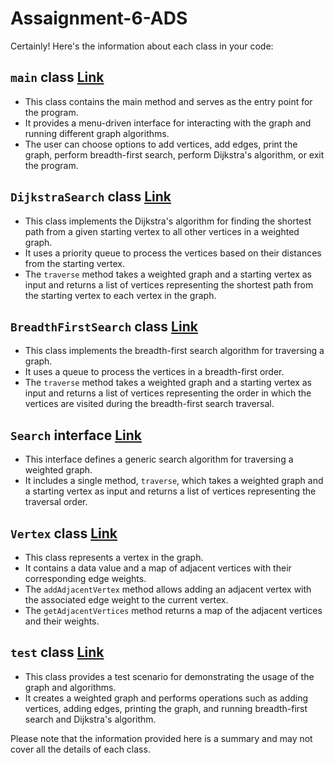 # Assaignment-6-ADS

Certainly! Here's the information about each class in your code:

## `main` class [Link](main.java)
- This class contains the main method and serves as the entry point for the program.
- It provides a menu-driven interface for interacting with the graph and running different graph algorithms.
- The user can choose options to add vertices, add edges, print the graph, perform breadth-first search, perform Dijkstra's algorithm, or exit the program.

## `DijkstraSearch` class [Link](DijkstraSearch.java)
- This class implements the Dijkstra's algorithm for finding the shortest path from a given starting vertex to all other vertices in a weighted graph.
- It uses a priority queue to process the vertices based on their distances from the starting vertex.
- The `traverse` method takes a weighted graph and a starting vertex as input and returns a list of vertices representing the shortest path from the starting vertex to each vertex in the graph.

## `BreadthFirstSearch` class [Link](BreadthFirstSearch.java)
- This class implements the breadth-first search algorithm for traversing a graph.
- It uses a queue to process the vertices in a breadth-first order.
- The `traverse` method takes a weighted graph and a starting vertex as input and returns a list of vertices representing the order in which the vertices are visited during the breadth-first search traversal.

## `Search` interface [Link](Search.java)
- This interface defines a generic search algorithm for traversing a weighted graph.
- It includes a single method, `traverse`, which takes a weighted graph and a starting vertex as input and returns a list of vertices representing the traversal order.

## `Vertex` class [Link](Vertex.java)
- This class represents a vertex in the graph.
- It contains a data value and a map of adjacent vertices with their corresponding edge weights.
- The `addAdjacentVertex` method allows adding an adjacent vertex with the associated edge weight to the current vertex.
- The `getAdjacentVertices` method returns a map of the adjacent vertices and their weights.

## `test` class [Link](test.java)
- This class provides a test scenario for demonstrating the usage of the graph and algorithms.
- It creates a weighted graph and performs operations such as adding vertices, adding edges, printing the graph, and running breadth-first search and Dijkstra's algorithm.

Please note that the information provided here is a summary and may not cover all the details of each class.
